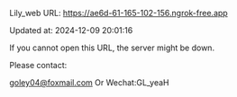 Lily_web URL: https://ae6d-61-165-102-156.ngrok-free.app

Updated at: 2024-12-09 20:01:16

If you cannot open this URL, the server might be down.

Please contact: 

goley04@foxmail.com Or Wechat:GL_yeaH